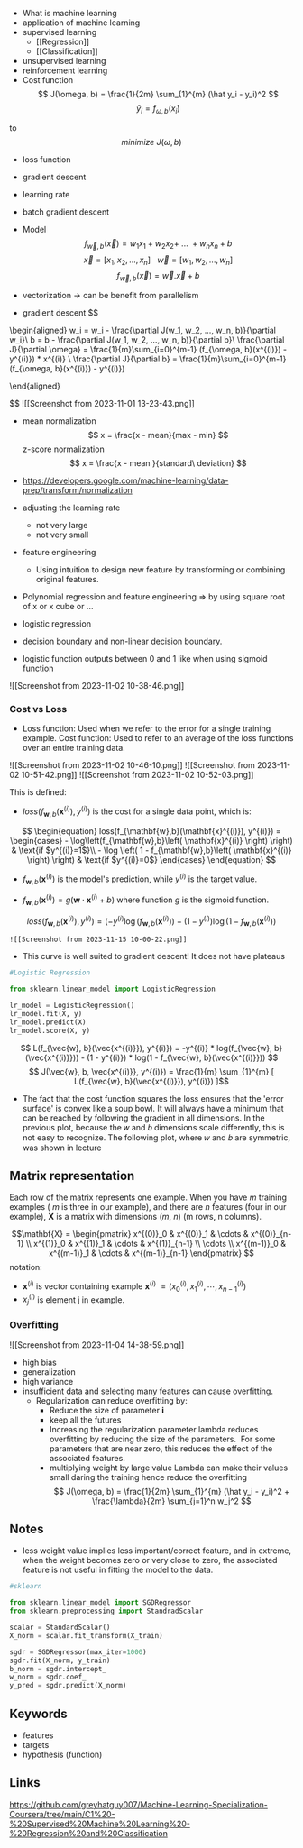 	
- What is machine learning
- application of machine learning
- supervised learning
	- [[Regression]]
	- [[Classification]]
- unsupervised learning
- reinforcement learning
- Cost function
$$ J(\omega, b) = \frac{1}{2m} \sum_{1}^{m} (\hat y_i - y_i)^2  $$ $$ \hat y_i = f_{\omega, b} (x_i)$$ 

to
$$ minimize\ J(\omega, b) $$

- loss function
- gradient descent
- learning rate
- batch gradient descent

- Model
$$ f_{\vec{w}, b}(\vec{x}) = w_1x_1 + w_2x_2 +\ ... \ + w_nx_n + b $$
$$ \vec{x} = [x_1, x_2, ..., x_n] \ \ \ \vec{w} = [w_1, w_2, ..., w_n] $$ $$ f_{\vec{w}, b}(\vec{x}) = \vec{w} . \vec{x} + b $$
- vectorization -> can be benefit from parallelism
- gradient descent
$$

\begin{aligned}
w_i = w_i - \frac{\partial J(w_1, w_2, ..., w_n, b)}{\partial w_i}\\
b = b - \frac{\partial J(w_1, w_2, ..., w_n, b)}{\partial b}\\
\frac{\partial J}{\partial \omega} = \frac{1}{m}\sum_{i=0}^{m-1} (f_{\omega, b}(x^{(i)}) - y^{(i)}) * x^{(i)} \\
\frac{\partial J}{\partial b} = \frac{1}{m}\sum_{i=0}^{m-1} (f_{\omega, b}(x^{(i)}) - y^{(i)})

\end{aligned}

$$
![[Screenshot from 2023-11-01 13-23-43.png]]

- mean normalization
$$ x = \frac{x - mean}{max - min} $$
z-score normalization
$$ x = \frac{x - mean }{standard\ deviation} $$
- https://developers.google.com/machine-learning/data-prep/transform/normalization

- adjusting the learning rate
	- not very large
	- not very small
- feature engineering
	- Using intuition to design new feature by transforming or combining original features.
- Polynomial regression and feature engineering => by using square root of x or x cube or ...

- logistic regression
- decision boundary and non-linear decision boundary.
- logistic function outputs between 0 and 1 like when using sigmoid function

![[Screenshot from 2023-11-02 10-38-46.png]]
### Cost vs Loss

- Loss function: Used when we refer to the error for a single training example. Cost function: Used to refer to an average of the loss functions over an entire training data.

![[Screenshot from 2023-11-02 10-46-10.png]]
![[Screenshot from 2023-11-02 10-51-42.png]]
![[Screenshot from 2023-11-02 10-52-03.png]]

This is defined: 
* $loss(f_{\mathbf{w},b}(\mathbf{x}^{(i)}), y^{(i)})$ is the cost for a single data point, which is:

$$
\begin{equation}
  loss(f_{\mathbf{w},b}(\mathbf{x}^{(i)}), y^{(i)}) = \begin{cases}
    - \log\left(f_{\mathbf{w},b}\left( \mathbf{x}^{(i)} \right) \right) & \text{if $y^{(i)}=1$}\\
    - \log \left( 1 - f_{\mathbf{w},b}\left( \mathbf{x}^{(i)} \right) \right) & \text{if $y^{(i)}=0$}
  \end{cases}
\end{equation}
$$


*  $f_{\mathbf{w},b}(\mathbf{x}^{(i)})$ is the model's prediction, while $y^{(i)}$ is the target value.

*  $f_{\mathbf{w},b}(\mathbf{x}^{(i)}) = g(\mathbf{w} \cdot\mathbf{x}^{(i)}+b)$ where function $g$ is the sigmoid function.

$$loss(f_{\mathbf{w},b}(\mathbf{x}^{(i)}), y^{(i)}) = (-y^{(i)} \log\left(f_{\mathbf{w},b}\left( \mathbf{x}^{(i)} \right) \right) - \left( 1 - y^{(i)}\right) \log \left( 1 - f_{\mathbf{w},b}\left( \mathbf{x}^{(i)} \right) \right)$$

	![[Screenshot from 2023-11-15 10-00-22.png]]

- This curve is well suited to gradient descent! It does not have plateaus


```python
#Logistic Regression

from sklearn.linear_model import LogisticRegression

lr_model = LogisticRegression()
lr_model.fit(X, y)
lr_model.predict(X)
lr_model.score(X, y)

```
$$ L(f_{\vec{w}, b}(\vec{x^{(i)}}), y^{(i)}) = -y^{(i)} * log(f_{\vec{w}, b}(\vec{x^{(i)}})) - (1 - y^{(i)}) * log(1 - f_{\vec{w}, b}(\vec{x^{(i)}})) $$
$$ J(\vec{w}, b, \vec{x^{(i)}}, y^{(i)}) = \frac{1}{m} \sum_{1}^{m} [ L(f_{\vec{w}, b}(\vec{x^{(i)}}), y^{(i)}) ]$$

- The fact that the cost function squares the loss ensures that the 'error surface' is convex like a soup bowl. It will always have a minimum that can be reached by following the gradient in all dimensions. In the previous plot, because the 𝑤 and 𝑏 dimensions scale differently, this is not easy to recognize. The following plot, where 𝑤 and 𝑏 are symmetric, was shown in lecture

## Matrix representation
Each row of the matrix represents one example. When you have $m$ training examples ( $m$ is three in our example), and there are $n$ features (four in our example), $\mathbf{X}$ is a matrix with dimensions ($m$, $n$) (m rows, n columns).


$$\mathbf{X} = 
\begin{pmatrix}
 x^{(0)}_0 & x^{(0)}_1 & \cdots & x^{(0)}_{n-1} \\ 
 x^{(1)}_0 & x^{(1)}_1 & \cdots & x^{(1)}_{n-1} \\
 \cdots \\
 x^{(m-1)}_0 & x^{(m-1)}_1 & \cdots & x^{(m-1)}_{n-1} 
\end{pmatrix}
$$
notation:
- $\mathbf{x}^{(i)}$ is vector containing example  $\mathbf{x}^{(i)}$ $= (x^{(i)}_0, x^{(i)}_1, \cdots,x^{(i)}_{n-1})$
- $x^{(i)}_j$ is element j in example.





### Overfitting

![[Screenshot from 2023-11-04 14-38-59.png]]
- high bias
- generalization
- high variance
- insufficient data and selecting many features can cause overfitting.
	- Regularization can reduce overfitting by:
		- Reduce the size of parameter **i** 
		- keep all the futures
		- Increasing the regularization parameter lambda reduces overfitting by reducing the size of the parameters.  For some parameters that are near zero, this reduces the effect of the associated features.
		- multiplying weight by large value Lambda can make their values small daring the training hence reduce the overfitting
$$ J(\omega, b) = \frac{1}{2m} \sum_{1}^{m} (\hat y_i - y_i)^2 + \frac{\lambda}{2m} \sum_{j=1}^n w_j^2 $$

## Notes

- less weight value implies less important/correct feature, and in extreme, when the weight becomes zero or very close to zero, the associated feature is not useful in fitting the model to the data.

```python
#sklearn

from sklearn.linear_model import SGDRegressor
from sklearn.preprocessing import StandradScalar

scalar = StandardScalar()
X_norm = scalar.fit_transform(X_train)

sgdr = SGDRegressor(max_iter=1000)
sgdr.fit(X_norm, y_train)
b_norm = sgdr.intercept_
w_norm = sgdr.coef_
y_pred = sgdr.predict(X_norm)


```

## Keywords

- features
- targets
- hypothesis (function)

## Links

https://github.com/greyhatguy007/Machine-Learning-Specialization-Coursera/tree/main/C1%20-%20Supervised%20Machine%20Learning%20-%20Regression%20and%20Classification